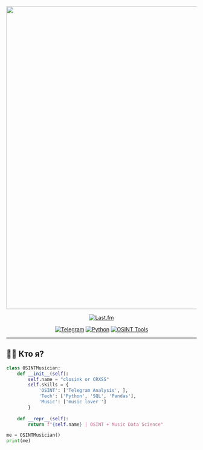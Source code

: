 <div align="center">

<!-- 1. Анимированный баннер -->
<img src="https://raw.githubusercontent.com/ВАШ_НИК/ВАШ_НИК/main/assets/banner.gif" width="800"/>

<!-- 2. Last.fm виджет (улучшенный) -->
[![Last.fm](https://lastfm-recently-played.vercel.app/api?user=ВАШ_LASTFM_НИК&count=1&width=700&cover_image=true&response=true)](https://www.last.fm/user/ВАШ_LASTFM_НИК)

<!-- 3. Интерактивные кнопки -->
[![Telegram](https://img.shields.io/badge/💬_OSINT_Канал-26A5E4?style=for-the-badge&logo=telegram&logoColor=white)](https://t.me/+bNP53gq3IvI5MDcy)
[![Python](https://img.shields.io/badge/🐍_Python-3776AB?style=for-the-badge&logo=python&logoColor=white)](https://github.com/ВАШ_НИК?tab=repositories&q=python)
[![OSINT Tools](https://img.shields.io/badge/🕵️_Мои_Инструменты-FFA500?style=for-the-badge)](https://t.me/+bNP53gq3IvI5MDcy)

</div>

---

## **👨‍💻 Кто я?**
```python
class OSINTMusician:
    def __init__(self):
        self.name = "closink or CRXSS"
        self.skills = {
            'OSINT': ['Telegram Analysis', ],
            'Tech': ['Python', 'SQL', 'Pandas'],
            'Music': ['music lover ']
        }
        
    def __repr__(self):
        return f"{self.name} | OSINT + Music Data Science"

me = OSINTMusician()
print(me)
